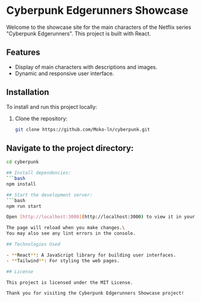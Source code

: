 # Cyberpunk Edgerunners Showcase

Welcome to the showcase site for the main characters of the Netflix series "Cyberpunk Edgerunners". This project is built with React.

## Features

- Display of main characters with descriptions and images.
- Dynamic and responsive user interface.

## Installation

To install and run this project locally:

1. Clone the repository:
   ```bash
   git clone https://github.com/Moko-ln/cyberpunk.git

## Navigate to the project directory:
   ```bash
   cd cyberpunk

## Install dependencies:
   ```bash
   npm install

## Start the development server:
   ```bash
   npm run start

Open [http://localhost:3000](http://localhost:3000) to view it in your browser.

The page will reload when you make changes.\
You may also see any lint errors in the console.

## Technologies Used

- **React**: A JavaScript library for building user interfaces.
- **Tailwind**: For styling the web pages.

## License

This project is licensed under the MIT License.

Thank you for visiting the Cyberpunk Edgerunners Showcase project!
